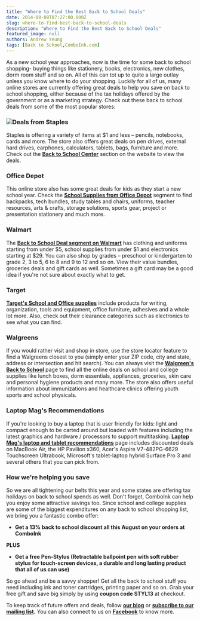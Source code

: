 ```yaml
---
title: "Where to Find the Best Back to School Deals"
date: 2014-08-08T07:27:00.000Z
slug: where-to-find-best-back-to-school-deals
description: "Where to Find the Best Back to School Deals"
featured_image: null
authors: Andrew Yeung
tags: [Back to School,ComboInk.com]
---
```


As a new school year approaches, now is the time for some back to school shopping- buying things like stationery, books, electronics, new clothes, dorm room stuff and so on. All of this can tot up to quite a large outlay unless you know where to do your shopping. Luckily for all of us, many online stores are currently offering great deals to help you save on back to school shopping, either because of the tax holidays offered by the government or as a marketing strategy. Check out these back to school deals from some of the most popular stores:

### [![](/blog/images/girl.jpg)](/blog/images/girl.jpg)Deals from Staples

Staples is offering a variety of items at $1 and less – pencils, notebooks, cards and more. The store also offers great deals on pen drives, external hard drives, earphones, calculators, tablets, bags, furniture and more. Check out the **[Back to School Center](http://www.staples.com/back-to-school-center/cat%5FBI783896?icid=BTS:TOPHAT:LPB:BTSCENTER::PROMO:20140629:1)** section on the website to view the deals.

### Office Depot

This online store also has some great deals for kids as they start a new school year. Check the **[School Supplies from Office Depot](https://www.officedepot.com/l/school-supplies/)** segment to find backpacks, tech bundles, study tables and chairs, uniforms, teacher resources, arts & crafts, storage solutions, sports gear, project or presentation stationery and much more.

### Walmart

The **[Back to School Deal segment on Walmart](http://www.walmart.com/cp/Back-to-School/1071204)** has clothing and uniforms starting from under $5, school supplies from under $1 and electronics starting at $29\. You can also shop by grades – preschool or kindergarten to grade 2, 3 to 5, 6 to 8 and 9 to 12 and so on. View their value bundles, groceries deals and gift cards as well. Sometimes a gift card may be a good idea if you're not sure about exactly what to get.

### Target

**[Target's School and Office supplies](http://www.target.com/c/school-office-supplies/-/N-5xsxr)** include products for writing, organization, tools and equipment, office furniture, adhesives and a whole lot more. Also, check out their clearance categories such as electronics to see what you can find.

### Walgreens

If you would rather visit and shop in store, use the store locator feature to find a Walgreens closest to you (simply enter your ZIP code, city and state, address or intersection and hit search). You can always visit the **[Walgreen's Back to School](http://www.walgreens.com/topic/promotion/backtoschool.jsp)** page to find all the online deals on school and college supplies like lunch boxes, dorm essentials, appliances, groceries, skin care and personal hygiene products and many more. The store also offers useful information about immunizations and healthcare clinics offering youth sports and school physicals.

### Laptop Mag's Recommendations

If you're looking to buy a laptop that is user friendly for kids: light and compact enough to be carted around but loaded with features including the latest graphics and hardware / processors to support multitasking. **[Laptop Mag's laptop and tablet recommendations](http://blog.laptopmag.com/best-back-to-school-deals)** page includes discounted deals on MacBook Air, the HP Pavilion x360, Acer's Aspire V7-482PG-6629 Touchscreen Ultrabook, Microsoft's tablet-laptop hybrid Surface Pro 3 and several others that you can pick from.

### How we're helping you save

So we are all tightening our belts this year and some states are offering tax holidays on back to school spends as well. Don't forget, ComboInk can help you enjoy some attractive savings too. Since school and college supplies are some of the biggest expenditures on any back to school shopping list, we bring you a fantastic combo offer:

* **Get a 13% back to school discount all this August on your orders at ComboInk**

**PLUS**

* **Get a free Pen-Stylus (Retractable ballpoint pen with soft rubber stylus for touch-screen devices, a durable and long lasting product that all of us can use)**

So go ahead and be a savvy shopper! Get all the back to school stuff you need including ink and toner cartridges, printing paper and so on. Grab your free gift and save big simply by using **coupon code STYL13** at checkout.

To keep track of future offers and deals, follow **[our blog](https://www.comboink.com/blog/)** or [**subscribe to our mailing list**](https://www.comboink.com/coupon)**.** You can also connect to us on **[Facebook](https://www.facebook.com/comboink)** to know more.